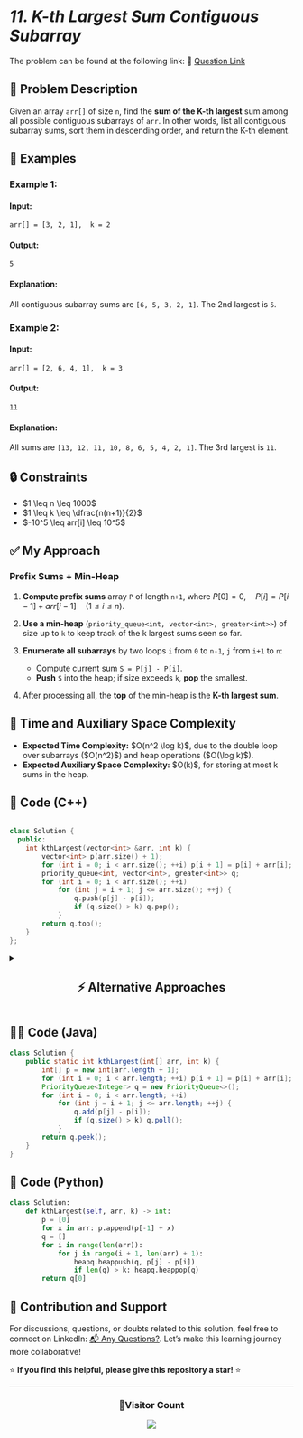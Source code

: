 # _11. K-th Largest Sum Contiguous Subarray_

The problem can be found at the following link: 🔗 [Question Link](https://www.geeksforgeeks.org/problems/k-th-largest-sum-contiguous-subarray/1)

## **🧩 Problem Description**

Given an array `arr[]` of size `n`, find the **sum of the K-th largest** sum among all possible contiguous subarrays of `arr`. In other words, list all contiguous subarray sums, sort them in descending order, and return the K-th element.

## **📘 Examples**

### **Example 1:**

#### **Input:**

```
arr[] = [3, 2, 1],  k = 2
```

#### **Output:**

```
5
```

#### **Explanation:**

All contiguous subarray sums are `[6, 5, 3, 2, 1]`. The 2nd largest is `5`.

### **Example 2:**

#### **Input:**

```
arr[] = [2, 6, 4, 1],  k = 3
```

#### **Output:**

```
11
```

#### **Explanation:**

All sums are `[13, 12, 11, 10, 8, 6, 5, 4, 2, 1]`. The 3rd largest is `11`.

## **🔒 Constraints**

- \$1 \leq n \leq 1000\$
- \$1 \leq k \leq \dfrac{n(n+1)}{2}\$
- \$-10^5 \leq arr\[i] \leq 10^5\$

## **✅ My Approach**

### **Prefix Sums + Min-Heap**

1. **Compute prefix sums** array `P` of length `n+1`, where
   $P[0] = 0,\quad P[i] = P[i-1] + arr[i-1]\quad (1 \le i \le n).$
2. **Use a min-heap** (`priority_queue<int, vector<int>, greater<int>>`) of size up to `k` to keep track of the k largest sums seen so far.
3. **Enumerate all subarrays** by two loops `i` from `0` to `n-1`, `j` from `i+1` to `n`:

   - Compute current sum `S = P[j] - P[i]`.
   - **Push** `S` into the heap; if size exceeds `k`, **pop** the smallest.

4. After processing all, the **top** of the min-heap is the **K-th largest sum**.

## **🧮 Time and Auxiliary Space Complexity**

- **Expected Time Complexity:** \$O(n^2 \log k)\$, due to the double loop over subarrays (\$O(n^2)\$) and heap operations (\$O(\log k)\$).
- **Expected Auxiliary Space Complexity:** \$O(k)\$, for storing at most k sums in the heap.

## **🧠 Code (C++)**

```cpp

class Solution {
  public:
    int kthLargest(vector<int> &arr, int k) {
        vector<int> p(arr.size() + 1);
        for (int i = 0; i < arr.size(); ++i) p[i + 1] = p[i] + arr[i];
        priority_queue<int, vector<int>, greater<int>> q;
        for (int i = 0; i < arr.size(); ++i)
            for (int j = i + 1; j <= arr.size(); ++j) {
                q.push(p[j] - p[i]);
                if (q.size() > k) q.pop();
            }
        return q.top();
    }
};
```

<details>
<summary><h2 align="center">⚡ Alternative Approaches</h2></summary>

## 📊 **2️⃣ Brute-Force + Sort**

1. **Generate all** \$n(n+1)/2\$ subarray sums using two loops and store them in a vector `V`.
2. **Sort** `V` in descending order.
3. **Return** `V[k-1]`.

```cpp
class Solution {
  public:
    int kthLargest(vector<int> &arr, int k) {
        int n = arr.size();
        vector<int> sums;
        sums.reserve(n*(n+1)/2);
        for (int i = 0; i < n; ++i)
            for (int j = i; j < n; ++j)
                sums.push_back(accumulate(arr.begin()+i, arr.begin()+j+1, 0));
        sort(sums.begin(), sums.end(), greater<int>());
        return sums[k-1];
    }
};
```

- **Time:** \$O(n^2 + n^2\log n^2) = O(n^2 \log n)\$
- **Space:** \$O(n^2)\$

## 📊 **3️⃣ Max-Heap Extraction**

1. **Push** all subarray sums into a **max-heap**.
2. **Pop** the heap `k-1` times.
3. The next **top** is the answer.

```cpp
class Solution {
  public:
    int kthLargest(vector<int> &arr, int k) {
        int n = arr.size();
        vector<int> P(n+1,0);
        for(int i=1;i<=n;++i) P[i]=P[i-1]+arr[i-1];
        priority_queue<int> maxHeap;
        for(int i=0;i<n;++i)
            for(int j=i+1;j<=n;++j)
                maxHeap.push(P[j]-P[i]);
        while(--k) maxHeap.pop();
        return maxHeap.top();
    }
};
```

- **Time:** \$O(n^2 + k\log(n^2))\$
- **Space:** \$O(n^2)\$

## 🆚 **Comparison of Approaches**

| **Approach**        | ⏱️ **Time**         | 🗂️ **Space** | ✅ **Pros**                  | ⚠️ **Cons**                        |
| ------------------- | ------------------- | ------------ | ---------------------------- | ---------------------------------- |
| Prefix + Min-Heap   | 🟢 O(n² log k)      | 🟢 O(k)      | Uses limited extra space     | Still \$O(n^2)\$ enumeration       |
| Brute-Force + Sort  | 🟡 O(n² log n)      | 🟡 O(n²)     | Simple to implement          | High memory for storing all sums   |
| Max-Heap Extraction | 🔸 O(n² + k log n²) | 🟡 O(n²)     | Conceptually straightforward | Uses large heap of size \$O(n^2)\$ |

### ✅ **Best Choice?**

| **Scenario**                          | **Recommended Approach** |
| ------------------------------------- | ------------------------ |
| Moderate n, small k (k ≪ n²)          | 🥇 Prefix + Min-Heap     |
| Very small n (store all sums cheaply) | 🥈 Brute-Force + Sort    |
| k close to n² (need many pops)        | 🥉 Max-Heap Extraction   |

</details>

## **🧑‍💻 Code (Java)**

```java
class Solution {
    public static int kthLargest(int[] arr, int k) {
        int[] p = new int[arr.length + 1];
        for (int i = 0; i < arr.length; ++i) p[i + 1] = p[i] + arr[i];
        PriorityQueue<Integer> q = new PriorityQueue<>();
        for (int i = 0; i < arr.length; ++i)
            for (int j = i + 1; j <= arr.length; ++j) {
                q.add(p[j] - p[i]);
                if (q.size() > k) q.poll();
            }
        return q.peek();
    }
}
```

## **🐍 Code (Python)**

```python
class Solution:
    def kthLargest(self, arr, k) -> int:
        p = [0]
        for x in arr: p.append(p[-1] + x)
        q = []
        for i in range(len(arr)):
            for j in range(i + 1, len(arr) + 1):
                heapq.heappush(q, p[j] - p[i])
                if len(q) > k: heapq.heappop(q)
        return q[0]
```

## 🧠 Contribution and Support

For discussions, questions, or doubts related to this solution, feel free to connect on LinkedIn: [📬 Any Questions?](https://www.linkedin.com/in/patel-hetkumar-sandipbhai-8b110525a/). Let’s make this learning journey more collaborative!

⭐ **If you find this helpful, please give this repository a star!** ⭐

---

<div align="center">
  <h3><b>📍Visitor Count</b></h3>
</div>

<p align="center">
  <img src="https://visitor-badge.laobi.icu/badge?page_id=Hunterdii.GeeksforGeeks-POTD" />
</p>
